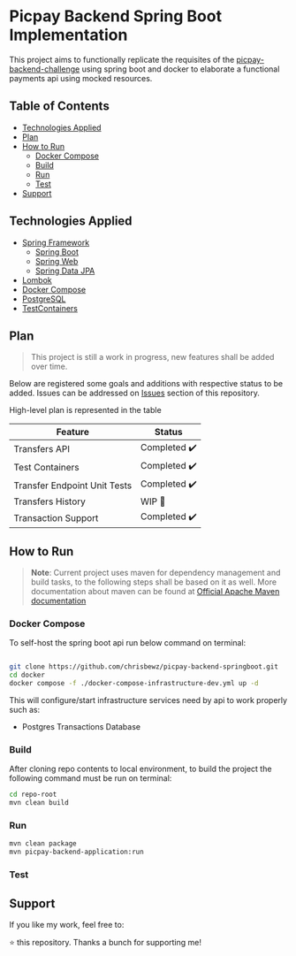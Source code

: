 ﻿# Picpay Backend Spring Boot Implementation

This project aims to functionally replicate the requisites of the [picpay-backend-challenge](https://github.com/PicPay/picpay-desafio-backend) using spring boot and docker to 
elaborate a functional payments api using mocked resources.

## Table of Contents
- [Technologies Applied](#technologies-applied)
- [Plan](#plan)
- [How to Run](#how-to-run)
    - [Docker Compose](#docker-compose)
    - [Build](#build)
    - [Run](#run)
    - [Test](#test)
- [Support](#support)

## Technologies Applied

- [Spring Framework](https://spring.io/)
  - [Spring Boot](https://spring.io/projects/spring-boot) 
  - [Spring Web]()
  - [Spring Data JPA](https://spring.io/projects/spring-data-jpa)
- [Lombok](https://projectlombok.org/)
- [Docker Compose](https://docs.docker.com/compose/)
- [PostgreSQL](https://www.postgresql.org/)
- [TestContainers](https://testcontainers.com/)

## Plan

> This project is still a work in progress, new features shall be added over time.

Below are registered some goals and additions with respective status to be added.
Issues can be addressed on [Issues](https://github.com/chrisbewz/picpay-backend-springboot/issues) section of this repository.

High-level plan is represented in the table

| Feature                      | Status       |
|------------------------------|--------------|
| Transfers API                | Completed ✔️ |
| Test Containers              | Completed ✔️ |
| Transfer Endpoint Unit Tests | Completed ✔️ |
| Transfers History            | WIP       👷 |
| Transaction Support          | Completed ✔️ |

## How to Run

> **Note**: Current project uses maven for dependency management and build tasks, to the following steps shall be based on it as well.
> More documentation about maven can be found at [Official Apache Maven documentation](https://maven.apache.org/guides/index.html)
### Docker Compose

To self-host the spring boot api run below command on terminal:

```bash

git clone https://github.com/chrisbewz/picpay-backend-springboot.git
cd docker
docker compose -f ./docker-compose-infrastructure-dev.yml up -d
```
This will configure/start infrastructure services need by api to work properly such as:
- Postgres Transactions Database

### Build

After cloning repo contents to local environment, to build the project the following command must be run on terminal:

```bash
cd repo-root
mvn clean build
```

### Run

```bash
mvn clean package
mvn picpay-backend-application:run

```

### Test

## Support

If you like my work, feel free to:

⭐ this repository.
Thanks a bunch for supporting me!



